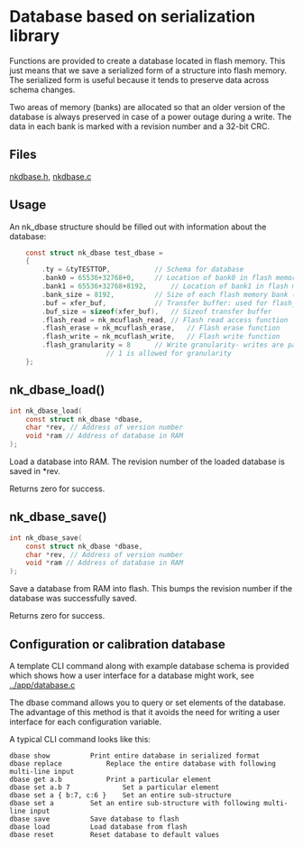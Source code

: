 # Database based on serialization library


Functions are provided to create a database located in flash memory.  This
just means that we save a serialized form of a structure into flash memory. 
The serialized form is useful because it tends to preserve data across
schema changes.

Two areas of memory (banks) are allocated so that an older version of the
database is always preserved in case of a power outage during a write.   The
data in each bank is marked with a revision number and a 32-bit CRC.

## Files

[nkdbase.h](../inc/nkdbase.h), [nkdbase.c](../src/nkdbase.c)

## Usage

An nk_dbase structure should be filled out with information about the database:

~~~c
	const struct nk_dbase test_dbase =
	{
	    .ty = &tyTESTTOP,			// Schema for database
	    .bank0 = 65536+32768+0,		// Location of bank0 in flash memory
	    .bank1 = 65536+32768+8192,		// Location of bank1 in flash memory
	    .bank_size = 8192,			// Size of each flash memory bank (this size is used for flash_erase)
	    .buf = xfer_buf,			// Transfer buffer: used for flash_read and flash_write
	    .buf_size = sizeof(xfer_buf),	// Sizeof transfer buffer
	    .flash_read = nk_mcuflash_read,	// Flash read access function
	    .flash_erase = nk_mcuflash_erase,	// Flash erase function
	    .flash_write = nk_mcuflash_write,	// Flash write function
	    .flash_granularity = 8		// Write granularity- writes are padded so that they always a multiple of this size
						// 1 is allowed for granularity
	};
~~~

## nk_dbase_load()

~~~c
int nk_dbase_load(
	const struct nk_dbase *dbase,
	char *rev, // Address of version number
	void *ram // Address of database in RAM
);
~~~

Load a database into RAM.  The revision number of the loaded database is
saved in *rev.

Returns zero for success.

## nk_dbase_save()

~~~c
int nk_dbase_save(
	const struct nk_dbase *dbase,
	char *rev, // Address of version number
	void *ram // Address of database in RAM
);
~~~

Save a database from RAM into flash.  This bumps the revision number if the
database was successfully saved.

Returns zero for success.

## Configuration or calibration database

A template CLI command along with example database schema is provided which
shows how a user interface for a database might work, see
[../app/database.c](../app/database.c)

The dbase command allows you to query or set elements of the database.  The
advantage of this method is that it avoids the need for writing a user
interface for each configuration variable.

A typical CLI command looks like this:

	dbase show			Print entire database in serialized format
	dbase replace			Replace the entire database with following multi-line input
	dbase get a.b			Print a particular element
	dbase set a.b 7		        Set a particular element
	dbase set a { b:7, c:6 }	Set an entire sub-structure
	dbase set a			Set an entire sub-structure with following multi-line input
	dbase save			Save database to flash
	dbase load			Load database from flash
	dbase reset			Reset database to default values
